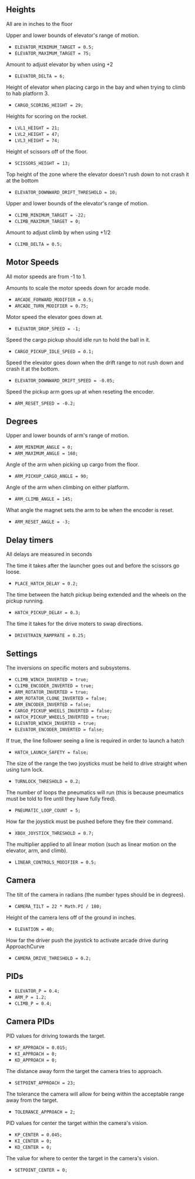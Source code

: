 ## Heights
All are in inches to the floor

Upper and lower bounds of elevator's range of motion.
- `ELEVATOR_MINIMUM_TARGET = 0.5;`
- `ELEVATOR_MAXIMUM_TARGET = 75;`

Amount to adjust elevator by when using +2
- `ELEVATOR_DELTA = 6;`

Height of elevator when placing cargo in the bay and when trying to climb to hab platform 3.
- `CARGO_SCORING_HEIGHT = 29;`

Heights for scoring on the rocket.
- `LVL1_HEIGHT = 21;`
- `LVL2_HEIGHT = 47;`
- `LVL3_HEIGHT = 74;`

Height of scissors off of the floor.
- `SCISSORS_HEIGHT = 13;`

Top height of the zone where the elevator doesn't rush down to not crash it at the bottom
- `ELEVATOR_DOWNWARD_DRIFT_THRESHOLD = 10;`

Upper and lower bounds of the elevator's range of motion.
- `CLIMB_MINIMUM_TARGET = -22;`
- `CLIMB_MAXIMUM_TARGET = 0;`

Amount to adjust climb by when using +1/2
- `CLIMB_DELTA = 0.5;`

## Motor Speeds
All motor speeds are from -1 to 1.

Amounts to scale the motor speeds down for arcade mode.
- `ARCADE_FORWARD_MODIFIER = 0.5;`
- `ARCADE_TURN_MODIFIER = 0.75;`

Motor speed the elevator goes down at.
- `ELEVATOR_DROP_SPEED = -1;`

Speed the cargo pickup should idle run to hold the ball in it.
- `CARGO_PICKUP_IDLE_SPEED = 0.1;`

Speed the elevator goes down when the drift range to not rush down and crash it at the bottom.
- `ELEVATOR_DOWNWARD_DRIFT_SPEED = -0.05;`

Speed the pickup arm goes up at when reseting the encoder.
- `ARM_RESET_SPEED = -0.2;`

## Degrees

Upper and lower bounds of arm's range of motion.
- `ARM_MINIMUM_ANGLE = 0;`
- `ARM_MAXIMUM_ANGLE = 160;`

Angle of the arm when picking up cargo from the floor.
- `ARM_PICKUP_CARGO_ANGLE = 90;`

Angle of the arm when climbing on either platform.
- `ARM_CLIMB_ANGLE = 145;`

What angle the magnet sets the arm to be when the encoder is reset.
- `ARM_RESET_ANGLE = -3;`

## Delay timers
All delays are measured in seconds

The time it takes after the launcher goes out and before the scissors go loose.
- `PLACE_HATCH_DELAY = 0.2;`

The time between the hatch pickup being extended and the wheels on the pickup running.
- `HATCH_PICKUP_DELAY = 0.3;`

The time it takes for the drive moters to swap directions.
- `DRIVETRAIN_RAMPRATE = 0.25;`

## Settings

The inversions on specific moters and subsystems.
- `CLIMB_WINCH_INVERTED = true;`
- `CLIMB_ENCODER_INVERTED = true;`
- `ARM_ROTATOR_INVERTED = true;`
- `ARM_ROTATOR_CLONE_INVERTED = false;`
- `ARM_ENCODER_INVERTED = false;`
- `CARGO_PICKUP_WHEELS_INVERTED = false;`
- `HATCH_PICKUP_WHEELS_INVERTED = true;`
- `ELEVATOR_WINCH_INVERTED = true;`
- `ELEVATOR_ENCODER_INVERTED = false;`

If true, the line follower seeing a line is required in order to launch a hatch
- `HATCH_LAUNCH_SAFETY = false;`

The size of the range the two joysticks must be held to drive straight when using turn lock.
- `TURNLOCK_THRESHOLD = 0.2;`

The number of loops the pneumatics will run (this is because pneumatics must be told to fire until they have fully fired).
- `PNEUMATIC_LOOP_COUNT = 5;`

How far the joystick must be pushed before they fire their command.
- `XBOX_JOYSTICK_THRESHOLD = 0.7;`

The multiplier applied to all linear motion (such as linear motion on the elevator, arm, and climb).
- `LINEAR_CONTROLS_MODIFIER = 0.5;`

## Camera

The tilt of the camera in radians (the number types should be in degrees).
- `CAMERA_TILT = 22 * Math.PI / 180;`

Height of the camera lens off of the ground in inches.
- `ELEVATION = 40;`

How far the driver push the joystick to activate arcade drive during ApproachCurve
- `CAMERA_DRIVE_THRESHOLD = 0.2;`

## PIDs

- `ELEVATOR_P = 0.4;`
- `ARM_P = 1.2;`
- `CLIMB_P = 0.4;`

## Camera PIDs

PID values for driving towards the target.
- `KP_APPROACH = 0.015;`
- `KI_APPROACH = 0;`
- `KD_APPROACH = 0;`

The distance away form the target the camera tries to approach.
- `SETPOINT_APPROACH = 23;`

The tolerance the camera will allow for being within the acceptable range away from the target.
- `TOLERANCE_APPROACH = 2;`

PID values for center the target within the camera's vision.
- `KP_CENTER = 0.045;`
- `KI_CENTER = 0;`
- `KD_CENTER = 0;`

The value for where to center the target in the camera's vision.
- `SETPOINT_CENTER = 0;`